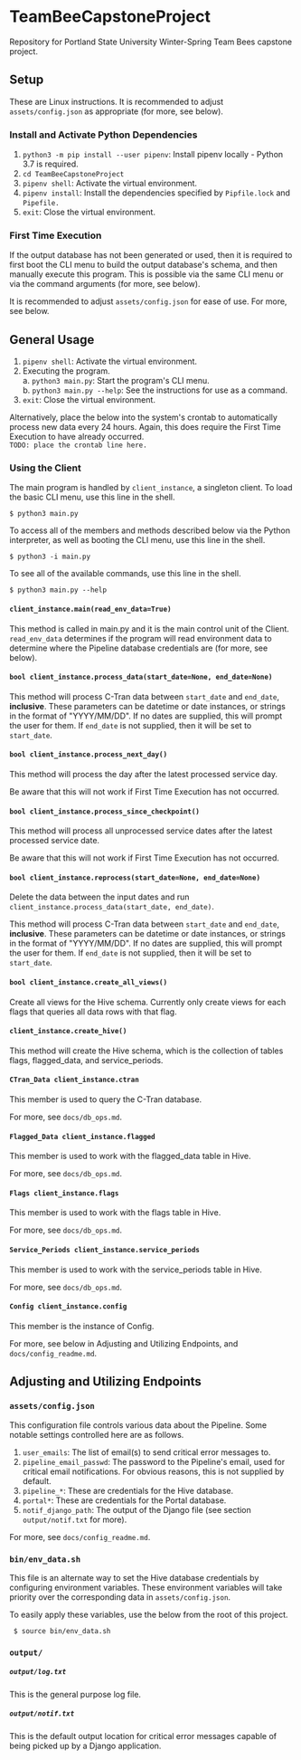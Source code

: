 # TeamBeeCapstoneProject

Repository for Portland State University Winter-Spring Team Bees capstone project.

## Setup

These are Linux instructions. It is recommended to adjust `assets/config.json`
as appropriate (for more, see below).

### Install and Activate Python Dependencies

1) `python3 -m pip install --user pipenv`: Install pipenv locally - Python 3.7 is required.
2) `cd TeamBeeCapstoneProject`
3) `pipenv shell`: Activate the virtual environment.
4) `pipenv install`: Install the dependencies specified by `Pipfile.lock` and `Pipefile.`
5) `exit`: Close the virtual environment.

### First Time Execution

If the output database has not been generated or used, then it is required to
first boot the CLI menu to build the output database's schema, and then
manually execute this program. This is possible via the same CLI menu or via
the command arguments (for more, see below).  

It is recommended to adjust `assets/config.json` for ease of use. For more, see
below.

## General Usage

1) `pipenv shell`: Activate the virtual environment.
2) Executing the program.  
  a. `python3 main.py`: Start the program's CLI menu.  
  b. `python3 main.py --help`: See the instructions for use as a command.  
3) `exit`: Close the virtual environment.

Alternatively, place the below into the system's crontab to automatically process new data every 24 hours.
Again, this does require the First Time Execution to have already occurred.  
`TODO: place the crontab line here.`

### Using the Client

The main program is handled by `client_instance`, a singleton client. To load
the basic CLI menu, use this line in the shell.

    $ python3 main.py

To access all of the members and methods described below via the Python
interpreter, as well as booting the CLI menu, use this line in the shell.

    $ python3 -i main.py

To see all of the available commands, use this line in the shell.

    $ python3 main.py --help

#### `client_instance.main(read_env_data=True)`

This method is called in main.py and it is the main control unit of the Client.
`read_env_data` determines if the program will read environment data to
determine where the Pipeline database credentials are (for more, see below).

#### `bool client_instance.process_data(start_date=None, end_date=None)`

This method will process C-Tran data between `start_date` and `end_date`,
**inclusive**. These parameters can be datetime or date instances, or strings
in the format of "YYYY/MM/DD". If no dates are supplied, this will prompt the
user for them. If `end_date` is not supplied, then it will be set to
`start_date`.

#### `bool client_instance.process_next_day()`

This method will process the day after the latest processed service day.  

Be aware that this will not work if First Time Execution has not occurred.

#### `bool client_instance.process_since_checkpoint()`

This method will process all unprocessed service dates after the latest
processed service date.  

Be aware that this will not work if First Time Execution has not occurred.

#### `bool client_instance.reprocess(start_date=None, end_date=None)`

Delete the data between the input dates and run
`client_instance.process_data(start_date, end_date)`.  

This method will process C-Tran data between `start_date` and `end_date`,
**inclusive**. These parameters can be datetime or date instances, or strings
in the format of "YYYY/MM/DD". If no dates are supplied, this will prompt the
user for them. If `end_date` is not supplied, then it will be set to
`start_date`.

#### `bool client_instance.create_all_views()`

Create all views for the Hive schema. Currently only create views for each
flags that queries all data rows with that flag.

#### `client_instance.create_hive()`

This method will create the Hive schema, which is the collection of tables
flags, flagged_data, and service_periods.

#### `CTran_Data client_instance.ctran`

This member is used to query the C-Tran database.  

For more, see `docs/db_ops.md`.

#### `Flagged_Data client_instance.flagged`

This member is used to work with the flagged_data table in Hive.  

For more, see `docs/db_ops.md`.

#### `Flags client_instance.flags`

This member is used to work with the flags table in Hive.  

For more, see `docs/db_ops.md`.

#### `Service_Periods client_instance.service_periods`

This member is used to work with the service_periods table in Hive.  

For more, see `docs/db_ops.md`.

#### `Config client_instance.config`

This member is the instance of Config.  

For more, see below in Adjusting and Utilizing Endpoints, and
`docs/config_readme.md`.

## Adjusting and Utilizing Endpoints

### `assets/config.json`

This configuration file controls various data about the Pipeline. Some notable
settings controlled here are as follows.

1) `user_emails`: The list of email(s) to send critical error messages to.
2) `pipeline_email_passwd`: The password to the Pipeline's email, used for
critical email notifications. For obvious reasons, this is not supplied by default.
3) `pipeline_*`: These are credentials for the Hive database.
4) `portal*`: These are credentials for the Portal database.
5) `notif_django_path`: The output of the Django file (see section
`output/notif.txt` for more).

For more, see `docs/config_readme.md`.

### `bin/env_data.sh`

This file is an alternate way to set the Hive database credentials by
configuring environment variables. These environment variables will take
priority over the corresponding data in `assets/config.json`.

To easily apply these variables, use the below from the root of this project.

     $ source bin/env_data.sh

### `output/`

##### `output/log.txt`

This is the general purpose log file.

##### `output/notif.txt`

This is the default output location for critical error messages capable of
being picked up by a Django application.
